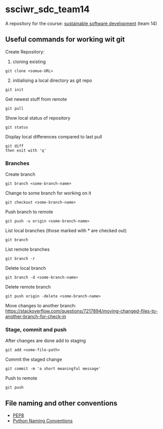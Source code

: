 # ssciwr_sdc_team14
A repository for the course: [sustainable software development](https://github.com/ssciwr/sustainable_development_course) (team 14)

## Useful commands for working wit git
Create Repository:
1. cloning existing
```
git clone <somue-URL>
```
2. initialising a local directory as git repo
```
git init
```
    
Get newest stuff from remote
```
git pull
```
    
Show local status of repository
```
git status
```
    
Display local differences compared to last pull
```
git diff
then exit with 'q'
```

### Branches
Create branch
```
git branch <some-branch-name>
```
    
Change to some branch for working on it
```
git checkout <some-branch-name>
```

Push branch to remote
```
git push -u origin <some-branch-name>
```

List local branches (those marked with * are checked out)
```
git branch 
```

List remote branches
```
git branch -r
```

Delete local branch
```
git branch -d <some-branch-name>
```

Delete remote branch
```
git push origin -delete <some-branch-name>
```
    
Move changes to another branch: https://stackoverflow.com/questions/7217894/moving-changed-files-to-another-branch-for-check-in
    
### Stage, commit and push
After changes are done add to staging
```
git add <some-file-path>
```

Commit the staged change
```
git commit -m 'a short meaningful message'
```

Push to remote
```
git push
```

## File naming and other conventions
* [PEP8](https://www.python.org/dev/peps/pep-0008)
* [Python Naming Conventions](https://visualgit.readthedocs.io/en/latest/pages/naming_convention.html)
